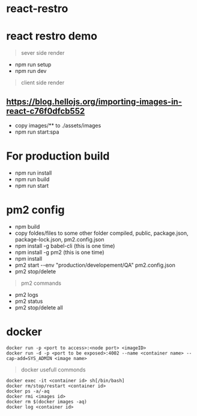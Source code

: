 # react-restro
# react restro demo

> sever side render 
- npm run setup 
- npm run dev

> client side render

## https://blog.hellojs.org/importing-images-in-react-c76f0dfcb552
- copy images/** to ./assets/images
- npm run start:spa

# For production build
- npm run install
- npm run build
- npm run start


# pm2 config
- npm build
- copy foldes/files to some other folder compiled, public, package.json, package-lock.json, pm2.config.json 
- npm install -g babel-cli (this is one time)
- npm install -g pm2 (this is one time)
- npm install
- pm2 start --env "production/developement/QA" pm2.config.json 
- pm2 stop/delete <pmID>

> pm2 commands
- pm2 logs
- pm2 status
- pm2 stop/delete all


# docker 
```docker build -t <image name>:<version> .
docker run -p <port to access>:<node port> <imageID>
docker run -d -p <port to be exposed>:4002 --name <container name> --cap-add=SYS_ADMIN <image name>
```

> docker usefull commonds

```
docker exec -it <container id> sh[/bin/bash]
docker rm/stop/restart <container id>
docker ps -a/-aq
docker rmi <images id>
docker rm $(docker images -aq)
docker log <container id>
```
